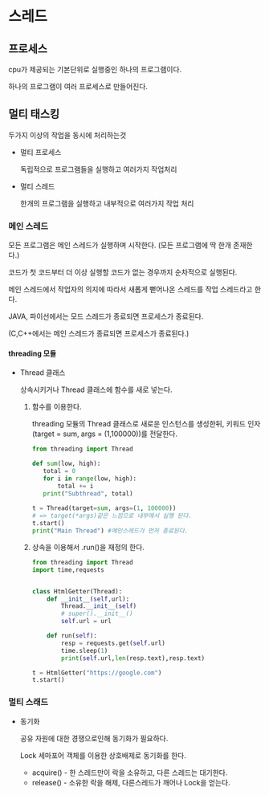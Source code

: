 # 스레드

## 프로세스

cpu가 제공되는 기본단위로 실행중인 하나의 프로그램이다.

하나의 프로그램이 여러 프로세스로 만들어진다.

## 멀티 태스킹

두가지 이상의 작업을 동시에 처리하는것

* 멀티 프로세스

  독립적으로 프로그램들을 실행하고 여러가지 작업처리

  

 * 멀티 스레드

   한개의 프로그램을 실행하고 내부적으로 여러가지 작업 처리



### 메인 스레드

모든 프로그램은 메인 스레드가 실행하며 시작한다. (모든 프로그램에 딱 한개 존재한다.)

코드가 첫 코드부터 더 이상 실행할 코드가 없는 경우까지 순차적으로 실행된다.

메인 스레드에서 작업자의 의지에 따라서 새롭게 뻗어나온 스레드를 작업 스레드라고 한다.

JAVA, 파이선에서는 모드 스레드가 종료되면 프로세스가 종료된다.

(C,C++에서는 메인 스레드가 종료되면 프로세스가 종료된다.)



#### threading 모듈

* Thread 클래스

  상속시키거나 Thread 클래스에 함수를 새로 넣는다.

  1. 함수를 이용한다.

     threading 모듈의 Thread 클래스로 새로운 인스턴스를 생성한뒤, 키워드 인자(target = sum, args = (1,100000))를 전달한다.

     ```python
     from threading import Thread
     
     def sum(low, high):
     	total = 0
     	for i in range(low, high):
     		total += i
     	print("Subthread", total)
         
     t = Thread(target=sum, args=(1, 100000))
     # => target(*args)같은 느낌으로 내부에서 실행 된다.
     t.start()
     print("Main Thread") #메인스레드가 먼저 종료된다.
     ```

  

  

  2. 상속을 이용해서 .run()을 재정의 한다.

     ```python
     from threading import Thread
     import time,requests
     
     
     class HtmlGetter(Thread):
         def __init__(self,url):
             Thread.__init__(self)
             # super().__init__()
             self.url = url
     
         def run(self):
             resp = requests.get(self.url)
             time.sleep(1)
             print(self.url,len(resp.text),resp.text)
     
     t = HtmlGetter("https://google.com")
     t.start()
     
     ```

  

### 멀티 스래드

* 동기화

  공유 자원에 대한 경쟁으로인해 동기화가 필요하다.

  Lock 세마포어 객체를 이용한 상호배제로 동기화를 한다.

  * acquire() - 한 스레드만이 락을 소유하고, 다른 스레드는 대기한다. 
  * release() - 소유한 락을 해제, 다른스레드가 깨어나 Lock을 얻는다.

  

  


